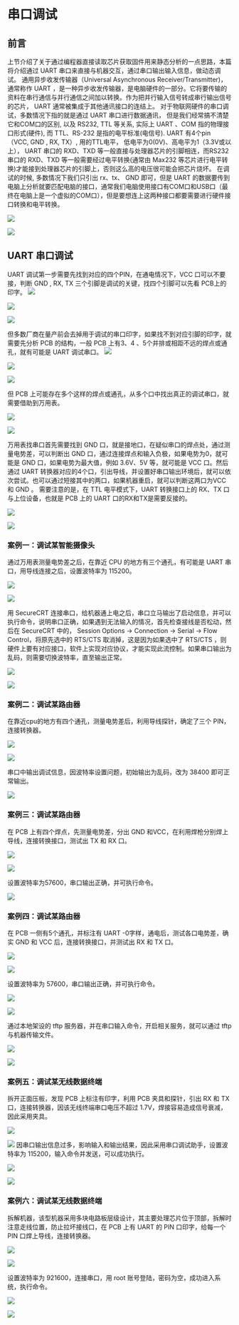 # 串口调试
## 前言

上节介绍了关于通过编程器直接读取芯片获取固件用来静态分析的一点思路，本篇将介绍通过 UART 串口来直接与机器交互，通过串口输出输入信息，做动态调试。
通用异步收发传输器（Universal Asynchronous Receiver/Transmitter)，通常称作 UART ，是一种异步收发传输器，是电脑硬件的一部分。它将要传输的资料在串行通信与并行通信之间加以转换。作为把并行输入信号转成串行输出信号的芯片， UART 通常被集成于其他通讯接口的连结上。
对于物联网硬件的串口调试，多数情况下指的就是通过 UART 串口进行数据通讯， 但是我们经常搞不清楚它和COM口的区别,  以及 RS232, TTL 等关系,             实际上 UART 、COM 指的物理接口形式(硬件), 而 TTL、RS-232 是指的电平标准(电信号).
 UART 有4个pin（VCC, GND , RX, TX）, 用的TTL电平， 低电平为0(0V)、高电平为1（3.3V或以上）， UART 串口的 RXD、TXD 等一般直接与处理器芯片的引脚相连，而RS232串口的 RXD、TXD 等一般需要经过电平转换(通常由 Max232 等芯片进行电平转换)才能接到处理器芯片的引脚上，否则这么高的电压很可能会把芯片烧坏。
 在调试的时候, 多数情况下我们只引出 rx、tx、 GND 即可，但是 UART 的数据要传到电脑上分析就要匹配电脑的接口，通常我们电脑使用接口有COM口和USB口（最终在电脑上是一个虚拟的COM口），但是要想连上这两种接口都要需要进行硬件接口转换和电平转换。

![](https://img-1253984064.cos.ap-guangzhou.myqcloud.com/688535e77168b873/image32.jpg)

![](https://img-1253984064.cos.ap-guangzhou.myqcloud.com/688535e77168b873/image33.jpg)

##  UART 串口调试
 UART 调试第一步需要先找到对应的四个PIN，在通电情况下，VCC 口可以不要接，判断 GND , RX, TX 三个引脚是调试的关键，找四个引脚可以先看 PCB上的印字。
![](https://img-1253984064.cos.ap-guangzhou.myqcloud.com/688535e77168b873/image65.jpg)

![](https://img-1253984064.cos.ap-guangzhou.myqcloud.com/688535e77168b873/image66.jpg)

![](https://img-1253984064.cos.ap-guangzhou.myqcloud.com/688535e77168b873/image67.jpg)

但多数厂商在量产前会去掉用于调试的串口印字，如果找不到对应引脚的印字，就需要先分析 PCB 的结构，一般 PCB 上有3、4 、5个并排或相距不远的焊点或通孔，就有可能是 UART 调试串口。
![](https://img-1253984064.cos.ap-guangzhou.myqcloud.com/688535e77168b873/image68.jpg)

![](https://img-1253984064.cos.ap-guangzhou.myqcloud.com/688535e77168b873/image69.jpg)

![](https://img-1253984064.cos.ap-guangzhou.myqcloud.com/688535e77168b873/image70.jpg)

但 PCB 上可能存在多个这样的焊点或通孔，从多个口中找出真正的调试串口，就需要借助到万用表。

![](https://img-1253984064.cos.ap-guangzhou.myqcloud.com/688535e77168b873/image101.jpg)

![](https://img-1253984064.cos.ap-guangzhou.myqcloud.com/688535e77168b873/image102.jpg)

万用表找串口首先需要找到 GND 口，就是接地口，在疑似串口的焊点处，通过测量电势差，可以判断出 GND 口，通过连接焊点和输入负极，如果电势为0，就可能是 GND 口，如果电势为最大值，例如 3.6V、5V 等，就可能是 VCC 口。然后通过 UART 转换器对应的4个口，引出导线，并设置好串口输出环境后，就可以依次尝试。也可以通过短接其中的两口，如果机器重启，就可以判断这两口为VCC和 GND 。
需要注意的是，在 TTL 电平模式下，UART 转换接口上的 RX、TX 口与上位设备，也就是 PCB 上的 UART 口的RX和TX是需要反接的。

![](https://img-1253984064.cos.ap-guangzhou.myqcloud.com/688535e77168b873/image71.jpg)

![](https://img-1253984064.cos.ap-guangzhou.myqcloud.com/688535e77168b873/image72.jpg)

### 案例一：调试某智能摄像头
通过万用表测量电势差之后，在靠近 CPU 的地方有三个通孔，有可能是 UART 串口，用导线连接之后，设置波特率为 115200。

![](https://img-1253984064.cos.ap-guangzhou.myqcloud.com/688535e77168b873/image73.jpg)

![](https://img-1253984064.cos.ap-guangzhou.myqcloud.com/688535e77168b873/image35.jpg)

用 SecureCRT 连接串口，给机器通上电之后，串口立马输出了启动信息，并可以执行命令，说明串口正确，如果遇到无法输入的情况，首先检查接线是否松动，然后在 SecureCRT 中的， Session Options -> Connection -> Serial -> Flow Control，将原先选中的 RTS/CTS 取消掉，这是因为如果选中了 RTS/CTS ，则硬件上要有对应接口，软件上实现对应协议，才能实现此流控制。如果串口输出为乱码，则需要切换波特率，直至输出正常。

![](https://img-1253984064.cos.ap-guangzhou.myqcloud.com/688535e77168b873/image74.jpg)

![](https://img-1253984064.cos.ap-guangzhou.myqcloud.com/688535e77168b873/image75.jpg)

### 案例二：调试某路由器
在靠近cpu的地方有四个通孔，测量电势差后，利用导线探针，确定了三个 PIN，连接转换器。

![](https://img-1253984064.cos.ap-guangzhou.myqcloud.com/688535e77168b873/image76.jpg)

![](https://img-1253984064.cos.ap-guangzhou.myqcloud.com/688535e77168b873/image77.jpg)

串口中输出调试信息，因波特率设置问题，初始输出为乱码，改为 38400 即可正常输出。

![](https://img-1253984064.cos.ap-guangzhou.myqcloud.com/688535e77168b873/image78.jpg)
### 案例三：调试某路由器
在 PCB 上有四个焊点，先测量电势差，分出 GND 和VCC，在利用焊枪分别焊上导线，连接转换接口，测试出 TX 和 RX 口。

![](https://img-1253984064.cos.ap-guangzhou.myqcloud.com/688535e77168b873/image79.jpg)

![](https://img-1253984064.cos.ap-guangzhou.myqcloud.com/688535e77168b873/image80.jpg)

设置波特率为57600，串口输出正确，并可执行命令。

![](https://img-1253984064.cos.ap-guangzhou.myqcloud.com/688535e77168b873/image81.jpg)
### 案例四：调试某路由器
在 PCB 一侧有5个通孔，并标注有 UART -0字样，通电后，测试各口电势差，确实 GND 和 VCC 后，连接转换接口，并测试出 RX 和 TX 口。

![](https://img-1253984064.cos.ap-guangzhou.myqcloud.com/688535e77168b873/image82.jpg)

![](https://img-1253984064.cos.ap-guangzhou.myqcloud.com/688535e77168b873/image83.jpg)

设置波特率为 57600，串口输出正确，并可执行命令。

![](https://img-1253984064.cos.ap-guangzhou.myqcloud.com/688535e77168b873/image84.jpg)

![](https://img-1253984064.cos.ap-guangzhou.myqcloud.com/688535e77168b873/image85.jpg)

通过本地架设的 tftp 服务器，并在串口输入命令，开启相关服务，就可以通过 tftp 与机器传输文件。

![](https://img-1253984064.cos.ap-guangzhou.myqcloud.com/688535e77168b873/image86.jpg)

![](https://img-1253984064.cos.ap-guangzhou.myqcloud.com/688535e77168b873/image87.jpg)
### 案例五：调试某无线数据终端
拆开正面压板，发现 PCB 上标注有印字，利用 PCB 夹具和探针，引出 RX 和 TX 口，连接转换器，因该无线终端串口电压不超过 1.7V，焊接容易造成信号衰减，因此采用夹具。

![](https://img-1253984064.cos.ap-guangzhou.myqcloud.com/688535e77168b873/image88.jpg)

![](https://img-1253984064.cos.ap-guangzhou.myqcloud.com/688535e77168b873/image89.jpg)
因串口输出信息过多，影响输入和输出结果，因此采用串口调试助手，设置波特率为 115200，输入命令并发送，可以成功执行。

![](https://img-1253984064.cos.ap-guangzhou.myqcloud.com/688535e77168b873/image90.jpg)

![](https://img-1253984064.cos.ap-guangzhou.myqcloud.com/688535e77168b873/image91.jpg)

### 案例六：调试某无线数据终端

拆解机器，该型机器采用多块电路板层级设计，其主要处理芯片位于顶部，拆解时注意走线位置，防止拉坏接线口，在 PCB 上有 UART 的 PIN 口印字，给每一个 PIN 口焊上导线，连接转换器。

![](https://img-1253984064.cos.ap-guangzhou.myqcloud.com/688535e77168b873/image122.jpg)

![](https://img-1253984064.cos.ap-guangzhou.myqcloud.com/688535e77168b873/image123.jpg)

设置波特率为 921600，连接串口，用 root 账号登陆，密码为空，成功进入系统，执行命令。

![](https://img-1253984064.cos.ap-guangzhou.myqcloud.com/688535e77168b873/image124.jpg)

![](https://img-1253984064.cos.ap-guangzhou.myqcloud.com/688535e77168b873/image125.jpg)